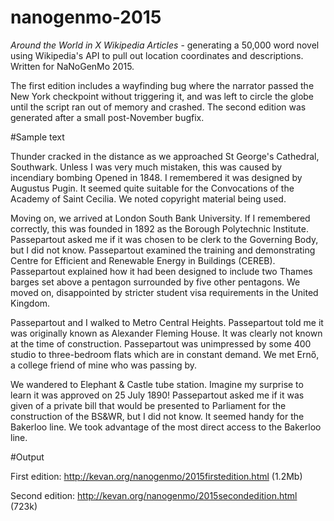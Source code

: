 # nanogenmo-2015
_Around the World in X Wikipedia Articles_ - generating a 50,000 word novel using Wikipedia's API to pull out location coordinates and descriptions. Written for NaNoGenMo 2015.

The first edition includes a wayfinding bug where the narrator passed the New York checkpoint without triggering it, and was left to circle the globe until the script ran out of memory and crashed. The second edition was generated after a small post-November bugfix.

#Sample text

Thunder cracked in the distance as we approached St George's Cathedral, Southwark. Unless I was very much mistaken, this was caused by incendiary bombing Opened in 1848. I remembered it was designed by Augustus Pugin. It seemed quite suitable for the Convocations of the Academy of Saint Cecilia. We noted copyright material being used.

  Moving on, we arrived at London South Bank University. If I remembered correctly, this was founded in 1892 as the Borough Polytechnic Institute. Passepartout asked me if it was chosen to be clerk to the Governing Body, but I did not know. Passepartout examined the training and demonstrating Centre for Efficient and Renewable Energy in Buildings (CEREB). Passepartout explained how it had been designed to include two Thames barges set above a pentagon surrounded by five other pentagons. We moved on, disappointed by stricter student visa requirements in the United Kingdom.

  Passepartout and I walked to Metro Central Heights. Passepartout told me it was originally known as Alexander Fleming House. It was clearly not known at the time of construction. Passepartout was unimpressed by some 400 studio to three-bedroom flats which are in constant demand. We met Ernő, a college friend of mine who was passing by.

  We wandered to Elephant & Castle tube station. Imagine my surprise to learn it was approved on 25 July 1890! Passepartout asked me if it was given of a private bill that would be presented to Parliament for the construction of the BS&WR, but I did not know. It seemed handy for the Bakerloo line. We took advantage of the most direct access to the Bakerloo line. 

#Output

First edition: http://kevan.org/nanogenmo/2015firstedition.html (1.2Mb)

Second edition: http://kevan.org/nanogenmo/2015secondedition.html (723k)
